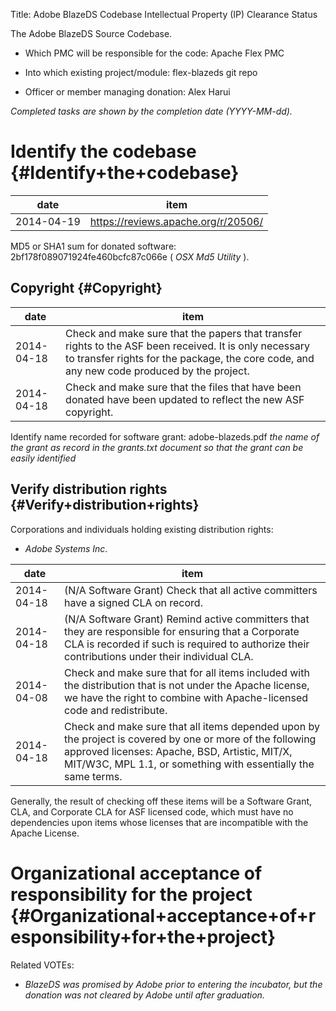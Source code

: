 Title: Adobe BlazeDS Codebase Intellectual Property (IP) Clearance Status


The Adobe BlazeDS Source Codebase.



- Which PMC will be responsible for the code: Apache Flex PMC


- Into which existing project/module: flex-blazeds git repo


- Officer or member managing donation: Alex Harui

 _Completed tasks are shown by the completion date (YYYY-MM-dd)._ 


# Identify the codebase {#Identify+the+codebase}

| date | item |
|------|------|
| 2014-04-19 | https://reviews.apache.org/r/20506/ |

MD5 or SHA1 sum for donated software: 2bf178f089071924fe460bcfc87c066e ( _OSX Md5 Utility_ ).


## Copyright {#Copyright}

| date | item |
|------|------|
| 2014-04-18 | Check and make sure that the papers that transfer rights to the ASF been received. It is only necessary to transfer rights for the package, the core code, and any new code produced by the project. |
| 2014-04-18 | Check and make sure that the files that have been donated have been updated to reflect the new ASF copyright. |

Identify name recorded for software grant: adobe-blazeds.pdf _the name of the grant as record in the grants.txt document so that the grant can be easily identified_ 


## Verify distribution rights {#Verify+distribution+rights}

Corporations and individuals holding existing distribution rights:



-  _Adobe Systems Inc._ 

| date | item |
|------|------|
| 2014-04-18 | (N/A Software Grant) Check that all active committers have a signed CLA on record. |
| 2014-04-18 | (N/A Software Grant) Remind active committers that they are responsible for ensuring that a Corporate CLA is recorded if such is required to authorize their contributions under their individual CLA. |
| 2014-04-08 | Check and make sure that for all items included with the distribution that is not under the Apache license, we have the right to combine with Apache-licensed code and redistribute. |
| 2014-04-18 | Check and make sure that all items depended upon by the project is covered by one or more of the following approved licenses: Apache, BSD, Artistic, MIT/X, MIT/W3C, MPL 1.1, or something with essentially the same terms. |

Generally, the result of checking off these items will be a Software Grant, CLA, and Corporate CLA for ASF licensed code, which must have no dependencies upon items whose licenses that are incompatible with the Apache License.


# Organizational acceptance of responsibility for the project {#Organizational+acceptance+of+responsibility+for+the+project}

Related VOTEs:



-  _BlazeDS was promised by Adobe prior to entering the incubator, but the donation was not cleared by Adobe until after graduation._ 
